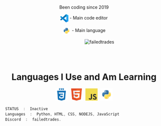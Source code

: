 <div id="header" align="center">

Been coding since 2019<br>

<img align="center" alt="Visual Studio Code" width="26px" src="https://raw.githubusercontent.com/github/explore/80688e429a7d4ef2fca1e82350fe8e3517d3494d/topics/visual-studio-code/visual-studio-code.png" /> - Main code editor

<img align="center" alt="Python" width="26px" src="https://raw.githubusercontent.com/github/explore/80688e429a7d4ef2fca1e82350fe8e3517d3494d/topics/python/python.png"/> - Main language

<p>&nbsp;<img align="center" style="position:absolute"src="https://github-readme-stats.vercel.app/api?username=DesyncT&show_icons=true&locale=en&theme=chartreuse-light" alt="failedtrades">

<br>

<img src="https://komarev.com/ghpvc/?username=DesyncT&style=flat-square&color=blue" alt=""/>

</div>
<br>

<div align="center">
    <h1>Languages I Use and Am Learning</h1>
    <img src="https://github.com/devicons/devicon/blob/master/icons/css3/css3-plain-wordmark.svg" title="CSS3" alt="CSS" width="40" height="40"/>&nbsp;
    <img src="https://github.com/devicons/devicon/blob/master/icons/html5/html5-original.svg" title="HTML5" alt="HTML" width="40" height="40"/>&nbsp;
    <img src="https://github.com/devicons/devicon/blob/master/icons/javascript/javascript-original.svg" title="JavaScript" alt="JavaScript" width="40" height="40"/>&nbsp;
    <img src="https://raw.githubusercontent.com/github/explore/80688e429a7d4ef2fca1e82350fe8e3517d3494d/topics/python/python.png" title="Python" alt="Python" width="40" height="40"/>
</div>

```csharp
STATUS  :  Inactive
Languages  :  Python, HTML, CSS, NODEJS, JavaScript
Discord  :  failedtrades.
```
